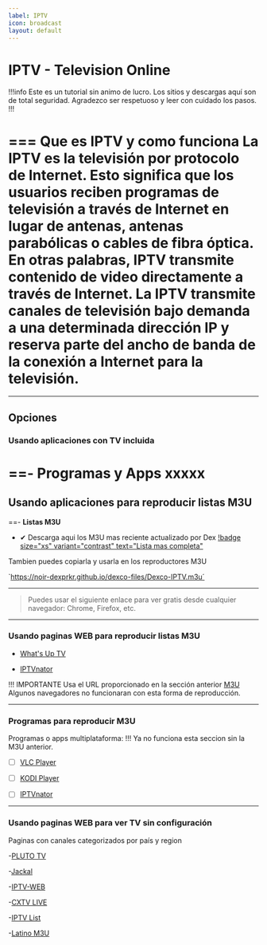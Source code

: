 ```yaml
---
label: IPTV
icon: broadcast
layout: default
---
```


# IPTV - Television Online
!!!info Este es un tutorial sin animo de lucro. Los sitios y descargas aquí son de total seguridad.
Agradezco ser respetuoso y leer con cuidado los pasos.
!!!

=== **Que es IPTV y como funciona**
La IPTV es la televisión por protocolo de Internet. Esto significa que los usuarios reciben programas de televisión a través de Internet en lugar de antenas, antenas parabólicas o cables de fibra óptica. En otras palabras, IPTV transmite contenido de video directamente a través de Internet. La IPTV transmite canales de televisión bajo demanda a una determinada dirección IP y reserva parte del ancho de banda de la conexión a Internet para la televisión.
===

---

## Opciones

### Usando aplicaciones con TV incluida

==- **Programas y Apps**
xxxxx
===

## Usando aplicaciones para reproducir listas M3U

==- **Listas M3U**
- ✔ Descarga aqui los M3U mas reciente actualizado por Dex
[!badge size="xs" variant="contrast" text="Lista mas completa"](https://noir-dexprkr.github.io/dexco-files/Dexco-IPTV.m3u)

Tambien puedes copiarla y usarla en los reproductores M3U

`https://noir-dexprkr.github.io/dexco-files/Dexco-IPTV.m3u´

***
> Puedes usar el siguiente enlace para ver gratis desde cualquier navegador: Chrome, Firefox, etc.


***

### Usando paginas WEB para reproducir listas M3U

- [What's Up TV](https://www.whatsuptv.app/)

- [IPTVnator](https://iptvnator.vercel.app/playlists/17g4n1o55nkj)

!!! IMPORTANTE
	Usa el URL proporcionado en la sección anterior [M3U](https://rentry.co/dexco-iptv/edit#descargar-de-listas-m3u)
	Algunos navegadores no funcionaran con esta forma de reproducción.
***
### **Programas para reproducir M3U**
Programas o apps multiplataforma: 
!!! Ya no funciona esta seccion sin la M3U anterior.

- [ ] [VLC Player](https://www.videolan.org/vlc/)

- [ ] [KODI Player](https://kodi.tv/)

- [ ] [IPTVnator](https://github.com/4gray/iptvnator/releases/)

***
### Usando paginas WEB para ver TV sin configuración
Paginas con canales categorizados por país y region

-[PLUTO TV](https://pluto.tv/)

-[Jackal](http://jackal.surge.sh/)

-[IPTV-WEB](https://dev-iptv.web.app/)

-[CXTV LIVE](https://www.cxtvlive.com/tv)

-[IPTV List](https://iptvlist.ml/)

-[Latino M3U](https://m3u.cl/)
